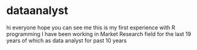 # dataanalyst
hi everyone hope you can see me
this is my first experience with R programming
I have been working in Market Research field for the last 19 years of which as data analyst for past 10 years
